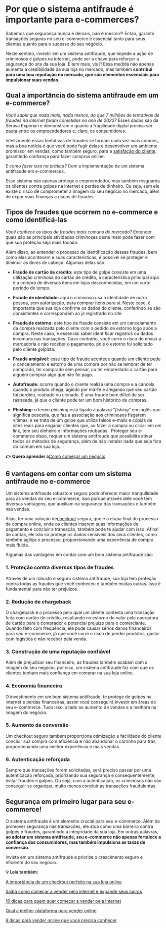 # Por que o sistema antifraude é importante para e-commerces?

Sabemos que segurança nunca é demais, não é mesmo?! Então, garantir transações seguras no seu e-commerce é essencial tanto para seus clientes quanto para o sucesso do seu negócio.

Neste sentido, investir em um sistema antifraude, que impede a ação de criminosos e golpes na internet, pode ser a chave para reforçar a segurança do site da sua loja. E tem mais, viu?! Essa medida não apenas aumenta a credibilidade da sua loja no mercado, mas também **contribui para uma boa reputação no mercado, que são elementos essenciais para impulsionar suas vendas.**

## **Qual a importância do sistema antifraude em um e-commerce?**

*Você sabia que nada mais, nada menos, do que 7 milhões de tentativas de fraudes na internet foram cometidas no ano de 2023?* Esses dados são da Serasa Experian e demonstram o quanto a fragilidade digital precisa ser pauta entre os empreendedores e, claro, os consumidores.

Infelizmente essas tentativas de fraudes se tornam cada vez mais comuns, mas a boa notícia é que você pode fugir delas e desenvolver um ambiente promissor em vendas, como também seguro, para a [satisfação do cliente](https://meubolso.mercadopago.com.br/satisfacao-do-cliente), garantindo confiança para fazer compras online.

*E como fazer isso na prática?* Com a implementação de um sistema antifraude em e-commerces.

Esse sistema não apenas protege o empreendedor, mas também resguarda os clientes contra golpes na internet e perdas de dinheiro. Ou seja, sem ele existe o risco de comprometer a imagem do seu negócio no mercado, além de expor suas finanças a riscos de fraudes.

## **Tipos de fraudes que ocorrem no e-commerce e como identificá-las**

*Você conhece os tipos de fraudes mais comuns do mercado?* Entender quais são as principais atividades criminosas deste meio pode fazer com que sua proteção seja mais focada.

Além disso, ao entender o processo de identificação dessas fraudes, bem como elas acontecem e suas características, é possível se proteger e diminuir as dores de cabeça. Algumas delas são:

- **Fraude de cartão de crédito:** este tipo de golpe consiste em uma utilização criminosa do cartão de crédito, a característica principal aqui é a compra de diversos itens em lojas desconhecidas, em um curto período de tempo.

- **Fraude de identidade:** aqui o criminoso usa a identidade de outra pessoa, sem autorização, para comprar itens para si. Neste caso, é importante que sua loja confirme os dados do cliente, conferindo se são consistentes e correspondem ao já registrado no site.

- **Fraude de estorno:** este tipo de fraude consiste em um cancelamento da compra realizada pelo cliente com o pedido de estorno logo após a compra. Neste caso, é essencial saber identificar registros ou dados incomuns nas transações. Caso contrário, você corre o risco de enviar a mercadoria e não receber o pagamento, pois o estorno foi solicitado pelo cliente golpista.

- **Fraude amigável:** esse tipo de fraude acontece quando um cliente pede o cancelamento e estorno de uma compra por não se lembrar de ter comprado, ter comprado sem pensar, ou ter emprestado o cartão para alguém comprar algo que não foi pago. 

- **Autofraude:** ocorre quando o cliente realiza uma compra e a cancela quando o produto chega, agindo por má-fé e alegando que seu cartão foi perdido, roubado ou clonado. É uma fraude bem difícil de ser rastreada, já que o cliente pode ter um bom histórico de compras.

- **Phishing:** o termo phishing está ligado à palavra “*fishing”* em inglês que significa pescaria, que faz a associação aos criminosos fisgarem vítimas, e se trata de um golpe que utiliza falsos e-mails e cópias de sites reais para enganar clientes que, ao fazer a compra ou clicar em um link, tem seu dinheiro e informações roubadas. 
Proteger seu e-commerce disso, requer um sistema antifraude que possibilita ativar todos os métodos de segurança, além de não instalar nada que seja fora do comum em sua loja.

**👉** **Quero aprender a**[](https://meubolso.mercadopago.com.br/guia-completo-como-comecar-um-negocio)[Como começar um negócio](https://empreendedores.mercadopago.com.br/guia-completo-como-comecar-um-negocio)[](https://meubolso.mercadopago.com.br/guia-completo-como-comecar-um-negocio)

## **6 vantagens em contar com um sistema antifraude no e-commerce**

Um sistema antifraude robusto e seguro pode oferecer maior tranquilidade para as vendas do seu e-commerce, isso porque através dele você tem diversas vantagens, que auxiliam na segurança das transações e também nas vendas.

Aliás, ter uma solução de[checkout](https://meubolso.mercadopago.com.br/melhores-praticas-de-checkout-para-aumentar-vendas) segura, que é a etapa final do processo de compra online, onde os clientes inserem suas informações de pagamento e concluir a transação, também pode te ajudar com isso. Afinal de contas, ele não só protege os dados sensíveis dos seus clientes, como também agiliza o processo, proporcionando uma experiência de compra mais fluida.

Algumas das vantagens em contar com um bom sistema antifraude são:

### **1. Proteção contra diversos tipos de fraudes**

Através de um robusto e seguro sistema antifraude, sua loja tem proteção contra todas as fraudes que você conheceu e também muitas outras. Isso é fundamental para não ter prejuízos.

### **2. Redução de chargeback**

O chargeback é o processo pelo qual um cliente contesta uma transação feita com cartão de crédito, resultando no estorno do valor pela operadora de cartão para o comprador e potencial prejuízo para o comerciante. Quando feito com frequência, ele pode causar sérios danos financeiros para seu e-commerce, já que você corre o risco de perder produtos, gastar com logística e não receber pela venda.

### **3. Construção de uma reputação confiável**

Além de prejudicar seu financeiro, as fraudes também acabam com a imagem do seu negócio, por isso, um sistema antifraude faz com que os clientes tenham mais confiança em comprar na sua loja online.

### **4. Economia financeira**

O investimento em um bom sistema antifraude, te protege de golpes na internet e perdas financeiras, assim você conseguirá investir em áreas do seu e-commerce. Tudo isso, aliado ao aumento de vendas e a melhora na imagem do negócio.

### **5. Aumento da conversão**

Um checkout seguro também proporciona otimização e facilidade do cliente concluir sua compra com eficiência e não abandonar o carrinho para trás, proporcionando uma melhor experiência e mais vendas.

### **6. Autenticação reforçada**

Sempre que transações forem solicitadas, será preciso passar por uma autenticação reforçada, priorizando sua segurança e consequentemente, evitar fraudes e golpes. Ou seja, com a autenticação, os criminosos não vão conseguir se organizar, muito menos concluir as transações fraudulentas.

## **Segurança em primeiro lugar para seu e-commerce!**

O sistema antifraude é um elemento crucial para seu e-commerce. Além de promover segurança nas transações, ele atua como uma barreira contra golpes e fraudes, garantindo a integridade da sua loja. Em outras palavras, **ao adotar um sistema antifraude, seu e-commerce não apenas fortalece a confiança dos consumidores, mas também impulsiona as taxas de conversão.**

Invista em um sistema antifraude e priorize o crescimento seguro e eficiente do seu negócio.

**💡 Leia também:**

[A importância de um checkout perfeito na sua loja online](https://meubolso.mercadopago.com.br/checkout-perfeito-para-loja-online)

[Saiba como começar a vender pela internet e expandir seus lucros](https://meubolso.mercadopago.com.br/como-comecar-a-vender-pela-internet)

[10 dicas para quem quer começar a vender pela internet](https://meubolso.mercadopago.com.br/10-dicas-para-quem-quer-comecar-a-vender-online)

[Qual a melhor plataforma para vender online](https://meubolso.mercadopago.com.br/qual-a-melhor-plataforma-para-vender-online)

[9 dicas para vender online que você precisa conhecer](https://meubolso.mercadopago.com.br/vendas-on-line-9-dicas-que-voce-nao-pode-deixar-de-praticar)